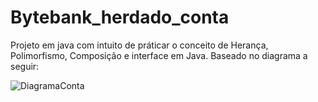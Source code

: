 # Bytebank_herdado_conta
Projeto em java com intuito de práticar o conceito de Herança, Polimorfismo, Composição e interface em Java. Baseado no diagrama a seguir: 

![DiagramaConta](https://user-images.githubusercontent.com/47559004/184011107-420a0bf9-5343-49d0-b1a4-7dbd4b87169e.png)
